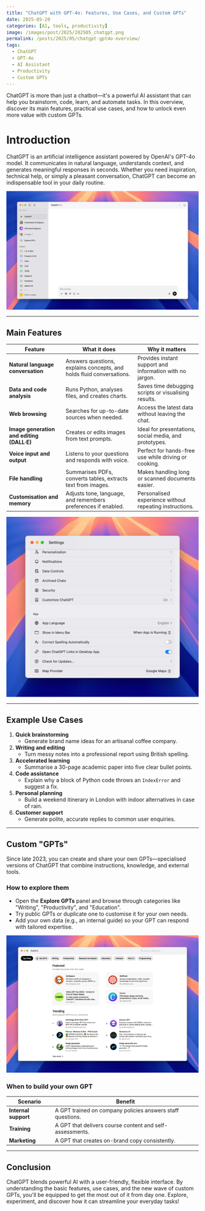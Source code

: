 ```yaml
---
title: "ChatGPT with GPT-4o: Features, Use Cases, and Custom GPTs"
date: 2025-05-20
categories: [AI, tools, productivity]
image: /images/post/2025/202505_chatgpt.png
permalink: /posts/2025/05/chatgpt-gpt4o-overview/
tags:
  - ChatGPT
  - GPT-4o
  - AI Assistant
  - Productivity
  - Custom GPTs
---
```


ChatGPT is more than just a chatbot—it's a powerful AI assistant that can help you brainstorm, code, learn, and automate tasks. In this overview, discover its main features, practical use cases, and how to unlock even more value with custom GPTs.

# Introduction  
ChatGPT is an artificial intelligence assistant powered by OpenAI's GPT-4o model. It communicates in natural language, understands context, and generates meaningful responses in seconds. Whether you need inspiration, technical help, or simply a pleasant conversation, ChatGPT can become an indispensable tool in your daily routine.  

![Screenshot: Main ChatGPT Window](/images/post/2025/202505_chatgpt.png)

---

## Main Features  

| Feature | What it does | Why it matters |
|--------|---------------|----------------|
| **Natural language conversation** | Answers questions, explains concepts, and holds fluid conversations. | Provides instant support and information with no jargon. |
| **Data and code analysis** | Runs Python, analyses files, and creates charts. | Saves time debugging scripts or visualising results. |
| **Web browsing** | Searches for up-to-date sources when needed. | Access the latest data without leaving the chat. |
| **Image generation and editing (DALL·E)** | Creates or edits images from text prompts. | Ideal for presentations, social media, and prototypes. |
| **Voice input and output** | Listens to your questions and responds with voice. | Perfect for hands-free use while driving or cooking. |
| **File handling** | Summarises PDFs, converts tables, extracts text from images. | Makes handling long or scanned documents easier. |
| **Customisation and memory** | Adjusts tone, language, and remembers preferences if enabled. | Personalised experience without repeating instructions. |

![Screenshot: Settings Panel](/images/post/2025/202505_personalization.png)

---

## Example Use Cases  

1. **Quick brainstorming**  
   - Generate brand name ideas for an artisanal coffee company.  
2. **Writing and editing**  
   - Turn messy notes into a professional report using British spelling.  
3. **Accelerated learning**  
   - Summarise a 30-page academic paper into five clear bullet points.  
4. **Code assistance**  
   - Explain why a block of Python code throws an `IndexError` and suggest a fix.  
5. **Personal planning**  
   - Build a weekend itinerary in London with indoor alternatives in case of rain.  
6. **Customer support**  
   - Generate polite, accurate replies to common user enquiries.  

---

## Custom "GPTs"  

Since late 2023, you can create and share your own GPTs—specialised versions of ChatGPT that combine instructions, knowledge, and external tools.  

### How to explore them  
- Open the **Explore GPTs** panel and browse through categories like "Writing", "Productivity", and "Education".  
- Try public GPTs or duplicate one to customise it for your own needs.  
- Add your own data (e.g., an internal guide) so your GPT can respond with tailored expertise.  

![Screenshot: Explore GPTs Window](/images/post/2025/202505_gpt.png)

### When to build your own GPT  

| Scenario | Benefit |
|----------|---------|
| **Internal support** | A GPT trained on company policies answers staff questions. |
| **Training** | A GPT that delivers course content and self-assessments. |
| **Marketing** | A GPT that creates on-brand copy consistently. |

---

## Conclusion  
ChatGPT blends powerful AI with a user-friendly, flexible interface. By understanding the basic features, use cases, and the new wave of custom GPTs, you'll be equipped to get the most out of it from day one. Explore, experiment, and discover how it can streamline your everyday tasks! 